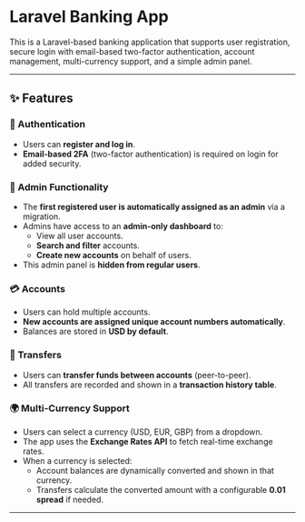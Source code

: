 # Laravel Banking App

This is a Laravel-based banking application that supports user registration, secure login with email-based two-factor authentication, account management, multi-currency support, and a simple admin panel.

---

## ✨ Features

### 🔐 Authentication
- Users can **register and log in**.
- **Email-based 2FA** (two-factor authentication) is required on login for added security.

### 👑 Admin Functionality
- The **first registered user is automatically assigned as an admin** via a migration.
- Admins have access to an **admin-only dashboard** to:
  - View all user accounts.
  - **Search and filter** accounts.
  - **Create new accounts** on behalf of users.
- This admin panel is **hidden from regular users**.

### 💳 Accounts
- Users can hold multiple accounts.
- **New accounts are assigned unique account numbers automatically**.
- Balances are stored in **USD by default**.

### 💸 Transfers
- Users can **transfer funds between accounts** (peer-to-peer).
- All transfers are recorded and shown in a **transaction history table**.

### 🌍 Multi-Currency Support
- Users can select a currency (USD, EUR, GBP) from a dropdown.
- The app uses the **Exchange Rates API** to fetch real-time exchange rates.
- When a currency is selected:
  - Account balances are dynamically converted and shown in that currency.
  - Transfers calculate the converted amount with a configurable **0.01 spread** if needed.

---

